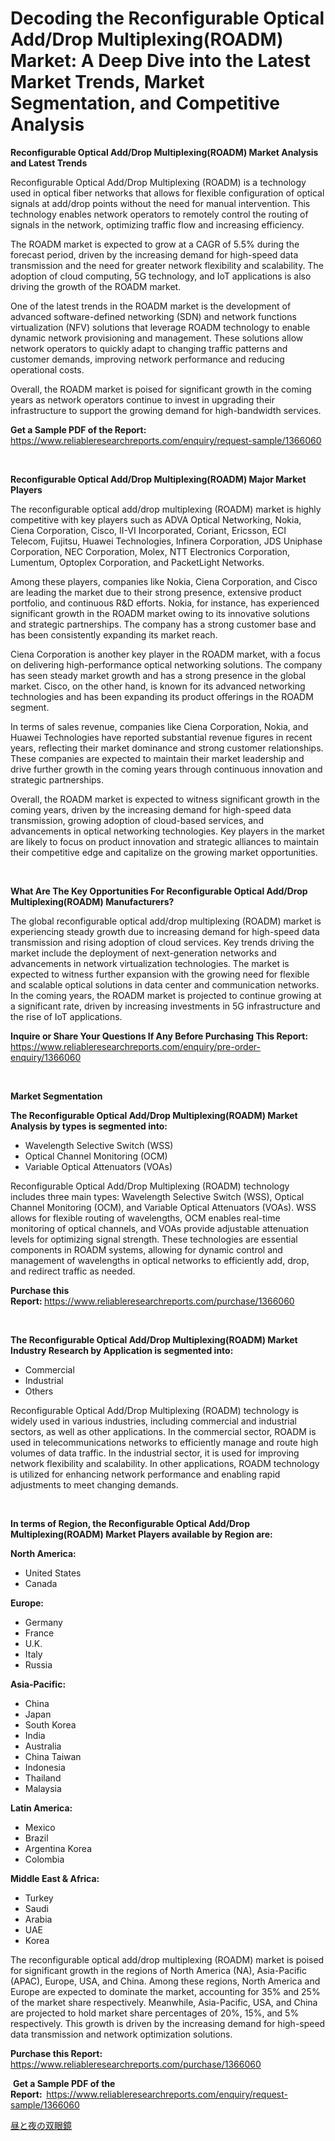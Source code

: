 <p><h1>Decoding the Reconfigurable Optical Add/Drop Multiplexing(ROADM) Market: A Deep Dive into the Latest Market Trends, Market Segmentation, and Competitive Analysis</h1></p><p><strong>Reconfigurable Optical Add/Drop Multiplexing(ROADM) Market Analysis and Latest Trends</strong></p>
<p><p>Reconfigurable Optical Add/Drop Multiplexing (ROADM) is a technology used in optical fiber networks that allows for flexible configuration of optical signals at add/drop points without the need for manual intervention. This technology enables network operators to remotely control the routing of signals in the network, optimizing traffic flow and increasing efficiency.</p><p>The ROADM market is expected to grow at a CAGR of 5.5% during the forecast period, driven by the increasing demand for high-speed data transmission and the need for greater network flexibility and scalability. The adoption of cloud computing, 5G technology, and IoT applications is also driving the growth of the ROADM market.</p><p>One of the latest trends in the ROADM market is the development of advanced software-defined networking (SDN) and network functions virtualization (NFV) solutions that leverage ROADM technology to enable dynamic network provisioning and management. These solutions allow network operators to quickly adapt to changing traffic patterns and customer demands, improving network performance and reducing operational costs.</p><p>Overall, the ROADM market is poised for significant growth in the coming years as network operators continue to invest in upgrading their infrastructure to support the growing demand for high-bandwidth services.</p></p>
<p><strong>Get a Sample PDF of the Report:&nbsp;</strong> <a href="https://www.reliableresearchreports.com/enquiry/request-sample/1366060">https://www.reliableresearchreports.com/enquiry/request-sample/1366060</a></p>
<p>&nbsp;</p>
<p><strong>Reconfigurable Optical Add/Drop Multiplexing(ROADM) Major Market Players</strong></p>
<p><p>The reconfigurable optical add/drop multiplexing (ROADM) market is highly competitive with key players such as ADVA Optical Networking, Nokia, Ciena Corporation, Cisco, II-VI Incorporated, Coriant, Ericsson, ECI Telecom, Fujitsu, Huawei Technologies, Infinera Corporation, JDS Uniphase Corporation, NEC Corporation, Molex, NTT Electronics Corporation, Lumentum, Optoplex Corporation, and PacketLight Networks.</p><p>Among these players, companies like Nokia, Ciena Corporation, and Cisco are leading the market due to their strong presence, extensive product portfolio, and continuous R&D efforts. Nokia, for instance, has experienced significant growth in the ROADM market owing to its innovative solutions and strategic partnerships. The company has a strong customer base and has been consistently expanding its market reach.</p><p>Ciena Corporation is another key player in the ROADM market, with a focus on delivering high-performance optical networking solutions. The company has seen steady market growth and has a strong presence in the global market. Cisco, on the other hand, is known for its advanced networking technologies and has been expanding its product offerings in the ROADM segment.</p><p>In terms of sales revenue, companies like Ciena Corporation, Nokia, and Huawei Technologies have reported substantial revenue figures in recent years, reflecting their market dominance and strong customer relationships. These companies are expected to maintain their market leadership and drive further growth in the coming years through continuous innovation and strategic partnerships.</p><p>Overall, the ROADM market is expected to witness significant growth in the coming years, driven by the increasing demand for high-speed data transmission, growing adoption of cloud-based services, and advancements in optical networking technologies. Key players in the market are likely to focus on product innovation and strategic alliances to maintain their competitive edge and capitalize on the growing market opportunities.</p></p>
<p>&nbsp;</p>
<p><strong>What Are The Key Opportunities For Reconfigurable Optical Add/Drop Multiplexing(ROADM) Manufacturers?</strong></p>
<p><p>The global reconfigurable optical add/drop multiplexing (ROADM) market is experiencing steady growth due to increasing demand for high-speed data transmission and rising adoption of cloud services. Key trends driving the market include the deployment of next-generation networks and advancements in network virtualization technologies. The market is expected to witness further expansion with the growing need for flexible and scalable optical solutions in data center and communication networks. In the coming years, the ROADM market is projected to continue growing at a significant rate, driven by increasing investments in 5G infrastructure and the rise of IoT applications.</p></p>
<p><strong>Inquire or Share Your Questions If Any Before Purchasing This Report:</strong> <a href="https://www.reliableresearchreports.com/enquiry/pre-order-enquiry/1366060">https://www.reliableresearchreports.com/enquiry/pre-order-enquiry/1366060</a></p>
<p>&nbsp;</p>
<p><strong>Market Segmentation</strong></p>
<p><strong>The Reconfigurable Optical Add/Drop Multiplexing(ROADM) Market Analysis by types is segmented into:</strong></p>
<p><ul><li>Wavelength Selective Switch (WSS)</li><li>Optical Channel Monitoring (OCM)</li><li>Variable Optical Attenuators (VOAs)</li></ul></p>
<p><p>Reconfigurable Optical Add/Drop Multiplexing (ROADM) technology includes three main types: Wavelength Selective Switch (WSS), Optical Channel Monitoring (OCM), and Variable Optical Attenuators (VOAs). WSS allows for flexible routing of wavelengths, OCM enables real-time monitoring of optical channels, and VOAs provide adjustable attenuation levels for optimizing signal strength. These technologies are essential components in ROADM systems, allowing for dynamic control and management of wavelengths in optical networks to efficiently add, drop, and redirect traffic as needed.</p></p>
<p><strong>Purchase this Report:&nbsp;</strong><a href="https://www.reliableresearchreports.com/purchase/1366060">https://www.reliableresearchreports.com/purchase/1366060</a></p>
<p>&nbsp;</p>
<p><strong>The Reconfigurable Optical Add/Drop Multiplexing(ROADM) Market Industry Research by Application is segmented into:</strong></p>
<p><ul><li>Commercial</li><li>Industrial</li><li>Others</li></ul></p>
<p><p>Reconfigurable Optical Add/Drop Multiplexing (ROADM) technology is widely used in various industries, including commercial and industrial sectors, as well as other applications. In the commercial sector, ROADM is used in telecommunications networks to efficiently manage and route high volumes of data traffic. In the industrial sector, it is used for improving network flexibility and scalability. In other applications, ROADM technology is utilized for enhancing network performance and enabling rapid adjustments to meet changing demands.</p></p>
<p>&nbsp;</p>
<p><strong>In terms of Region, the Reconfigurable Optical Add/Drop Multiplexing(ROADM) Market Players available by Region are:</strong></p>
<p>
    <p> <strong> North America: </strong>
        <ul>
            <li>United States</li>
            <li>Canada</li>
        </ul>
        </p> 
    <p> <strong> Europe: </strong>
        <ul>
            <li>Germany</li>
            <li>France</li>
            <li>U.K.</li>
            <li>Italy</li>
            <li>Russia</li>
        </ul>
        </p> 
    <p> <strong> Asia-Pacific: </strong>
        <ul>
            <li>China</li>
            <li>Japan</li>
            <li>South Korea</li>
            <li>India</li>
            <li>Australia</li>
            <li>China Taiwan</li>
            <li>Indonesia</li>
            <li>Thailand</li>
            <li>Malaysia</li>
        </ul>
        </p> 
    <p> <strong> Latin America: </strong>
        <ul>
            <li>Mexico</li>
            <li>Brazil</li>
            <li>Argentina Korea</li>
            <li>Colombia</li>
        </ul>
        </p> 
    <p> <strong> Middle East & Africa: </strong>
        <ul>
            <li>Turkey</li>
            <li>Saudi</li>
            <li>Arabia</li>
            <li>UAE</li>
            <li>Korea</li>
        </ul>
    </p>
    </p>
<p><p>The reconfigurable optical add/drop multiplexing (ROADM) market is poised for significant growth in the regions of North America (NA), Asia-Pacific (APAC), Europe, USA, and China. Among these regions, North America and Europe are expected to dominate the market, accounting for 35% and 25% of the market share respectively. Meanwhile, Asia-Pacific, USA, and China are projected to hold market share percentages of 20%, 15%, and 5% respectively. This growth is driven by the increasing demand for high-speed data transmission and network optimization solutions.</p></p>
<p><strong>Purchase this Report: </strong><a href="https://www.reliableresearchreports.com/purchase/1366060">https://www.reliableresearchreports.com/purchase/1366060</a></p>
<p>&nbsp;<strong>Get a Sample PDF of the Report:&nbsp;&nbsp;</strong><a href="https://www.reliableresearchreports.com/enquiry/request-sample/1366060">https://www.reliableresearchreports.com/enquiry/request-sample/1366060</a></p>
<p><strong></strong></p>
<p><p><a href="https://github.com/SantosDicki04/Market-Research-Report-List-1/blob/main/584835012739.md">昼と夜の双眼鏡</a></p></p>